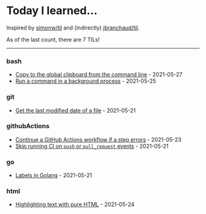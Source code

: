 # Today I learned...

Inspired by [simonw/til](https://github.com/simonw/til) and (indirectly) [jbranchaud/til](https://github.com/jbranchaud/til).

As of the last count, there are 7 TILs!

---

### bash

* [Copy to the global clipboard from the command line](bash/bash-clipboard.md) - 2021-05-27
* [Run a command in a background process](bash/bash-launchInBackground.md) - 2021-05-25

### git

* [Get the last modified date of a file](git/git-lastModDate.md) - 2021-05-21

### githubActions

* [Continue a GitHub Actions workflow if a step errors](githubActions/actions-continueOnError.md) - 2021-05-23
* [Skip running CI on `push` or `pull_request` events](githubActions/actions-skipCI.md) - 2021-05-21

### go

* [Labels in Golang](go/go-labels.md) - 2021-05-21

### html

* [Highlighting text with pure HTML](html/html-highlightText.md) - 2021-05-24
